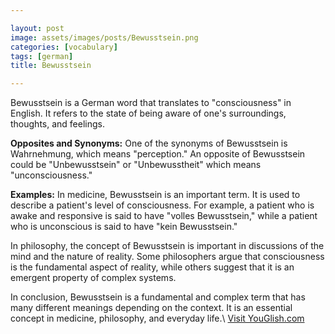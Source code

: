 ```yaml
---

layout: post
image: assets/images/posts/Bewusstsein.png
categories: [vocabulary]
tags: [german]
title: Bewusstsein

---
```


Bewusstsein is a German word that translates to "consciousness" in English. It refers to the state of being aware of one's surroundings, thoughts, and feelings. 

**Opposites and Synonyms:** One of the synonyms of Bewusstsein is Wahrnehmung, which means "perception." An opposite of Bewusstsein could be "Unbewusstsein" or "Unbewusstheit" which means "unconsciousness."

**Examples:** In medicine, Bewusstsein is an important term. It is used to describe a patient's level of consciousness. For example, a patient who is awake and responsive is said to have "volles Bewusstsein," while a patient who is unconscious is said to have "kein Bewusstsein."

In philosophy, the concept of Bewusstsein is important in discussions of the mind and the nature of reality. Some philosophers argue that consciousness is the fundamental aspect of reality, while others suggest that it is an emergent property of complex systems.

In conclusion, Bewusstsein is a fundamental and complex term that has many different meanings depending on the context. It is an essential concept in medicine, philosophy, and everyday life.\ <a id="yg-widget-0" class="youglish-widget" data-query="Bewusstsein" data-lang="german" data-components="8412" data-auto-start="0" data-bkg-color="theme_light" data-title="How%20to%20pronounce%20Bewusstsein%20in%20German"  rel="nofollow" href="https://youglish.com">Visit YouGlish.com</a><script async src="https://youglish.com/public/emb/widget.js" charset="utf-8"></script>